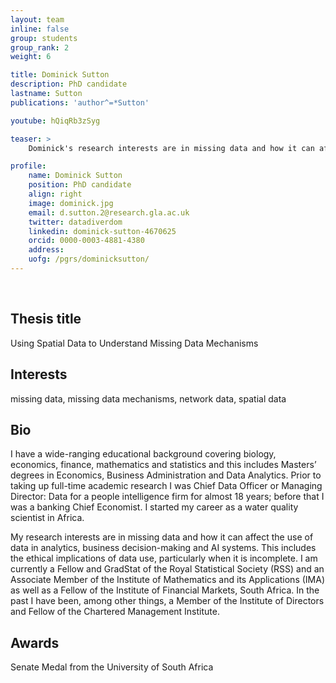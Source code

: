 ```yaml
---
layout: team
inline: false
group: students
group_rank: 2
weight: 6

title: Dominick Sutton
description: PhD candidate
lastname: Sutton
publications: 'author^=*Sutton'

youtube: hQiqRb3zSyg

teaser: >
    Dominick's research interests are in missing data and how it can affect the use of data in analytics, business decision-making and AI systems.

profile:
    name: Dominick Sutton
    position: PhD candidate
    align: right
    image: dominick.jpg
    email: d.sutton.2@research.gla.ac.uk
    twitter: datadiverdom
    linkedin: dominick-sutton-4670625
    orcid: 0000-0003-4881-4380
    address:
    uofg: /pgrs/dominicksutton/
---
```

<br>

## Thesis title
Using Spatial Data to Understand Missing Data Mechanisms

## Interests 
missing data, missing data mechanisms, network data, spatial data

## Bio
I have a wide-ranging educational background covering biology, economics, finance, mathematics and statistics and this includes Masters’ degrees in Economics, Business Administration and Data Analytics. Prior to taking up full-time academic research I was Chief Data Officer or Managing Director: Data for a people intelligence firm for almost 18 years; before that I was a banking Chief Economist. I started my career as a water quality scientist in Africa.

My research interests are in missing data and how it can affect the use of data in analytics, business decision-making and AI systems. This includes the ethical implications of data use, particularly when it is incomplete. I am currently a Fellow and GradStat of the Royal Statistical Society (RSS) and an Associate Member of the Institute of Mathematics and its Applications (IMA) as well as a Fellow of the Institute of Financial Markets, South Africa.  In the past I have been, among other things, a Member of the Institute of Directors and Fellow of the Chartered Management Institute.

## Awards
Senate Medal from the University of South Africa


